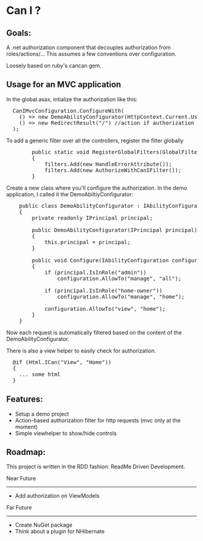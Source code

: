 Can I ?
=======

Goals:
------
A .net authorization component that decouples authorization from roles/actions/...
This assumes a few conventions over configuration.

Loosely based on ruby's cancan gem.

Usage for an MVC application
----------------------------
In the global.asax, intialize the authorization like this:
<pre lang='c-sharp'>
  CanIMvcConfiguration.ConfigureWith(
    () => new DemoAbilityConfigurator(HttpContext.Current.User), // we'll come to that
    () => new RedirectResult("/") //action if authorization failed
  );
</pre>

To add a generic filter over all the controllers, register the filter globally
<pre lang='c-sharp'>
        public static void RegisterGlobalFilters(GlobalFilterCollection filters)
        {
            filters.Add(new HandleErrorAttribute());
            filters.Add(new AuthorizeWithCanIFilter());
        }
</pre>

Create a new class where you'll configure the authorization. In the demo application, I called it the DemoAbiltiyConfigurator:
<pre lang='c-sharp'>
    public class DemoAbilityConfigurator : IAbilityConfigurator
    {
        private readonly IPrincipal principal;

        public DemoAbilityConfigurator(IPrincipal principal)
        {
            this.principal = principal;
        }

        public void Configure(IAbilityConfiguration configuration)
        {
            if (principal.IsInRole("admin"))
                configuration.AllowTo("manage", "all");

            if (principal.IsInRole("home-owner"))
                configuration.AllowTo("manage", "home");

            configuration.AllowTo("view", "home");
        }
    }
</pre>

Now each request is automatically filtered based on the content of the DemoAbilityConfigurator.

There is also a view helper to easily check for authorization.
<pre lang='c-sharp'>
  @if (Html.ICan("View", "Home"))
  {
    ... some html
  }
</pre>

Features:
---------
- Setup a demo project
- Action-based authorization filter for http requests (mvc only at the moment)
- Simple viewhelper to show/hide controls

Roadmap:
--------
This project is written in the RDD fashion: ReadMe Driven Development.

Near Future
***********
- Add authorization on ViewModels

Far Future
**********
- Create NuGet package
- Think about a plugin for NHibernate
